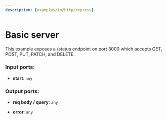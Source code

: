```yaml
---
description: [examples/io/http/express]
---
```


# Basic server

This example exposes a /status endpoint on port 3000 which accepts GET, POST, PUT, PATCH, and DELETE.

### Input ports:

* __start__: ` any `

### Output ports:

* __req body / query__: ` any `


* __error__: ` any `

